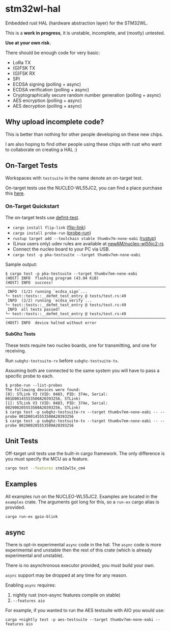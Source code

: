 # stm32wl-hal

Embedded rust HAL (hardware abstraction layer) for the STM32WL.

This is a **work in progress**, it is unstable, incomplete, and (mostly) untested.

**Use at your own risk.**

There should be enough code for very basic:

* LoRa TX
* (G)FSK TX
* (G)FSK RX
* SPI
* ECDSA signing (polling + async)
* ECDSA verification (polling + async)
* Cryptographically secure random number generation (polling + async)
* AES encryption (polling + async)
* AES decryption (polling + async)

## Why upload incomplete code?

This is better than nothing for other people developing on these new chips.

I am also hoping to find other people using these chips with rust who want to
collaborate on creating a HAL :)

## On-Target Tests

Workspaces with `testsuite` in the name denote an on-target test.

On-target tests use the NUCLEO-WL55JC2, you can find a place purchase this
[here](https://www.st.com/en/evaluation-tools/nucleo-wl55jc.html#sample-buy).

### On-Target Quickstart

The on-target tests use [defmt-test].

* `cargo install flip-link` ([flip-link])
* `cargo install probe-run` ([probe-run])
* `rustup target add --toolchain stable thumbv7m-none-eabi` ([rustup])
* (Linux users only) udev rules are available at [newAM/nucleo-wl55jc2-rs]
* Connect the nucleo board to your PC via USB.
* `cargo test -p pka-testsuite --target thumbv7em-none-eabi`

Sample output:
```text
$ cargo test -p pka-testsuite --target thumbv7em-none-eabi
(HOST) INFO  flashing program (43.04 KiB)
(HOST) INFO  success!
────────────────────────────────────────────────────────────────────────────────
 INFO  (1/2) running `ecdsa_sign`...
└─ test::tests::__defmt_test_entry @ tests/test.rs:49
 INFO  (2/2) running `ecdsa_verify`...
└─ test::tests::__defmt_test_entry @ tests/test.rs:49
 INFO  all tests passed!
└─ test::tests::__defmt_test_entry @ tests/test.rs:49
────────────────────────────────────────────────────────────────────────────────
(HOST) INFO  device halted without error
```

#### SubGhz Tests

These tests require two nucleo boards, one for transmitting, and one for
receiving.

Run `subghz-testsuite-rx` before `subghz-testsuite-tx`.

Assuming both are connected to the same system you will have to pass a specific
probe to each.

```text
$ probe-run --list-probes
The following devices were found:
[0]: STLink V3 (VID: 0483, PID: 374e, Serial: 001D00145553500A20393256, STLink)
[1]: STLink V3 (VID: 0483, PID: 374e, Serial: 002900205553500A20393256, STLink)
$ cargo test -p subghz-testsuite-rx --target thumbv7em-none-eabi -- --probe 001D00145553500A20393256
$ cargo test -p subghz-testsuite-tx --target thumbv7em-none-eabi -- --probe 002900205553500A20393256
```

## Unit Tests

Off-target unit tests use the built-in cargo framework.
The only difference is you must specify the MCU as a feature.

```bash
cargo test --features stm32wl5x_cm4
```

## Examples

All examples run on the NUCLEO-WL55JC2.
Examples are located in the `examples` crate.
The arguments got long for this, so a `run-ex` cargo alias is provided.

```bash
cargo run-ex gpio-blink
```

## async

There is opt-in experimental `async` code in the hal.
The `async` code is more experimental and unstable then the rest of this crate
(which is already experimental and unstable).

There is no asynchronous executor provided, you must build your own.

`async` support may be dropped at any time for any reason.

Enabling `async` requires:
1. nightly rust (non-async features compile on stable)
2. `--features aio`

For example, if you wanted to run the AES testsuite with AIO you would use:
```text
cargo +nightly test -p aes-testsuite --target thumbv7em-none-eabi --features aio
```

[newAM/nucleo-wl55jc2-rs]: https://github.com/newAM/nucleo-wl55jc2-rs
[defmt-test]: https://crates.io/crates/defmt-test
[flip-link]: https://github.com/knurling-rs/flip-link
[probe-run]: https://github.com/knurling-rs/probe-run
[rustup]: https://rustup.rs/
